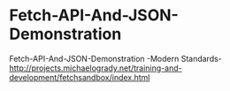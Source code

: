 # Fetch-API-And-JSON-Demonstration
Fetch-API-And-JSON-Demonstration
-Modern Standards-
http://projects.michaelogrady.net/training-and-development/fetchsandbox/index.html


